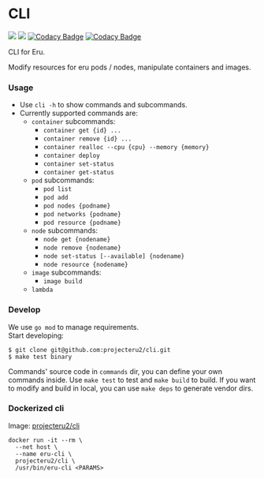 CLI
=====
![](https://github.com/projecteru2/cli/workflows/goreleaser/badge.svg)
![](https://github.com/projecteru2/cli/workflows/golangci-lint/badge.svg)
[![Codacy Badge](https://api.codacy.com/project/badge/Grade/fdc6d179d941440c89b769e96a56cc68)](https://app.codacy.com/gh/projecteru2/cli?utm_source=github.com&utm_medium=referral&utm_content=projecteru2/cli&utm_campaign=Badge_Grade_Dashboard)
[![Codacy Badge](https://app.codacy.com/project/badge/Grade/e9a4c445afb549fea950b4353197e859)](https://www.codacy.com/gh/projecteru2/cli?utm_source=github.com&amp;utm_medium=referral&amp;utm_content=projecteru2/cli&amp;utm_campaign=Badge_Grade)

CLI for Eru.

Modify resources for eru pods / nodes, manipulate containers and images.

### Usage

* Use `cli -h` to show commands and subcommands.
* Currently supported commands are:
  * `container` subcommands:
    * `container get {id} ...`
    * `container remove {id} ...`
    * `container realloc --cpu {cpu} --memory {memory}`
    * `container deploy`
    * `container set-status`
    * `container get-status`
  * `pod` subcommands:
    * `pod list`
    * `pod add`
    * `pod nodes {podname}`
    * `pod networks {podname}`
    * `pod resource {podname}`
  * `node` subcommands:
    * `node get {nodename}`
    * `node remove {nodename}`
    * `node set-status [--available] {nodename}`
    * `node resource {nodename}`
  * `image` subcommands:
    * `image build`
  * `lambda`

### Develop

We use `go mod` to manage requirements.  
Start developing:

```shell
$ git clone git@github.com:projecteru2/cli.git
$ make test binary
```

Commands' source code in `commands` dir, you can define your own commands inside. Use `make test` to test and `make build` to build. If you want to modify and build in local, you can use `make deps` to generate vendor dirs.

### Dockerized cli

Image: [projecteru2/cli](https://hub.docker.com/r/projecteru2/cli/)

```shell
docker run -it --rm \
  --net host \
  --name eru-cli \
  projecteru2/cli \
  /usr/bin/eru-cli <PARAMS>
```